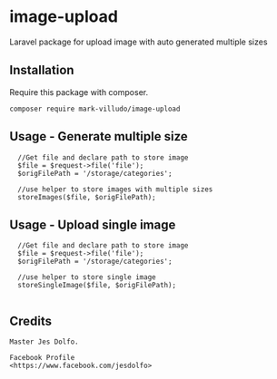# image-upload
Laravel package for upload image with auto generated multiple sizes

## Installation

Require this package with composer.

```shell
composer require mark-villudo/image-upload
```

## Usage - Generate multiple size
```
  //Get file and declare path to store image
  $file = $request->file('file');
  $origFilePath = '/storage/categories';
  
  //use helper to store images with multiple sizes
  storeImages($file, $origFilePath);
```

## Usage - Upload single image
```
  //Get file and declare path to store image
  $file = $request->file('file');
  $origFilePath = '/storage/categories';
  
  //use helper to store single image
  storeSingleImage($file, $origFilePath);
  
```

## Credits

```
Master Jes Dolfo.

Facebook Profile
<https://www.facebook.com/jesdolfo>

```
